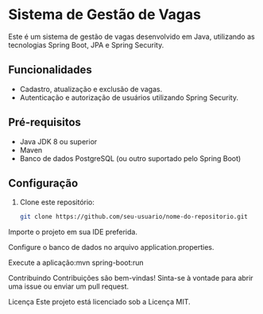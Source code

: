 # Sistema de Gestão de Vagas

Este é um sistema de gestão de vagas desenvolvido em Java, utilizando as tecnologias Spring Boot, JPA e Spring Security.

## Funcionalidades

- Cadastro, atualização e exclusão de vagas.
- Autenticação e autorização de usuários utilizando Spring Security.

## Pré-requisitos

- Java JDK 8 ou superior
- Maven
- Banco de dados PostgreSQL (ou outro suportado pelo Spring Boot)

## Configuração

1. Clone este repositório:
   ```bash
   git clone https://github.com/seu-usuario/nome-do-repositorio.git
Importe o projeto em sua IDE preferida.

Configure o banco de dados no arquivo application.properties.

Execute a aplicação:mvn spring-boot:run

Contribuindo
Contribuições são bem-vindas! Sinta-se à vontade para abrir uma issue ou enviar um pull request.

Licença
Este projeto está licenciado sob a Licença MIT.
